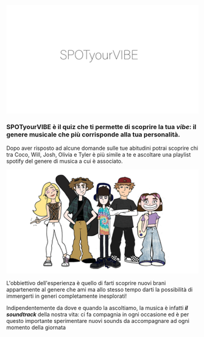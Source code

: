 
![logo](./MATERIALI/Immagini/titolo%20colorato.gif)
		
### SPOTyourVIBE è il quiz che ti permette di scoprire la tua ***vibe***: il genere musicale che più corrisponde alla tua personalità. 


Dopo aver risposto ad alcune domande sulle tue abitudini potrai scoprire chi tra Coco, Will, Josh, Olivia e Tyler è più simile a te e ascoltare una playlist spotify del genere di musica a cui è associato.


![logo](./MATERIALI/Immagini/gruppo.png)


L'obbiettivo dell'esperienza è quello di farti scoprire nuovi brani appartenente al genere che ami ma allo stesso tempo darti la possibilità di immergerti in generi completamente inesplorati!

Indipendentemente da dove e quando la ascoltiamo, la musica è infatti ***il soundtrack*** della nostra vita: ci fa compagnia in ogni occasione ed è per questo importante sperimentare nuovi sounds da accompagnare ad ogni momento della giornata